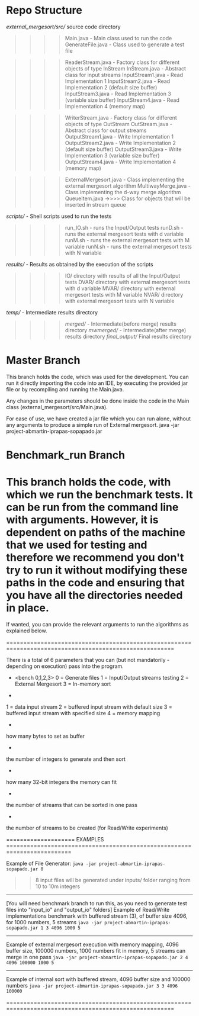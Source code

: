 # Repo Structure

*external_mergesort/src/* source code directory
>>>> Main.java - Main class used to run the code
>>>> GenerateFile.java - Class used to generate a test file

>>>> ReaderStream.java -  Factory class for different objects of type InStream
>>>> InStream.java - Abstract class for input streams
>>>> InputStream1.java - Read Implementation 1
>>>> InputStream2.java - Read Implementation 2 (default size buffer)
>>>> InputStream3.java - Read Implementation 3 (variable size buffer)
>>>> InputStream4.java - Read Implementation 4 (memory map)

>>>> WriterStream.java - Factory class for different objects of type OutStream
>>>> OutStream.java - Abstract class for output streams
>>>> OutputStream1.java - Write Implementation 1
>>>> OutputStream2.java - Write Implementation 2 (default size buffer)
>>>> OutputStream3.java - Write Implementation 3 (variable size buffer)
>>>> OutputStream4.java - Write Implementation 4 (memory map)

>>>> ExternalMergesort.java - Class implementing the external mergesort algorithm
>>>> MultiwayMerge.java - Class implementing the d-way merge algorithm
>>>> QueueItem.java ->>>> Class for objects that will be inserted in stream queue

*scripts/* - Shell scripts used to run the tests
>>>> run_IO.sh - runs the Input/Output tests
>>>> runD.sh - runs the external mergesort tests with d variable
>>>> runM.sh - runs the external mergesort tests with M variable
>>>> runN.sh - runs the external mergesort tests with N variable

*results/* - Results as obtained by the execution of the scripts
>>>> IO/ directory with results of all the Input/Output tests
>>>> DVAR/ directory with external mergesort tests with d variable
>>>> MVAR/ directory with external mergesort tests with M variable
>>>> NVAR/ directory with external mergesort tests with N variable

*temp/* - Intermediate results directory
>>>> *merged/* - Intermediate(before merge) results directory
>>>> *mwmerged/* - Intermediate(after merge) results directory
>>>> *final_output/* Final results directory

# Master Branch

This branch holds the code, which was used for the development. You can run it directly importing the code into an IDE, by executing the provided jar file or by recompiling and running the Main.java.

Any changes in the parameters should be done inside the code in the Main class (external_mergesort/src/Main.java).

For ease of use, we have created a jar file which you can run alone, without any arguments to produce a simple run of External mergesort.
java -jar project-abmartin-iprapas-sopapado.jar

# Benchmark_run Branch

This branch holds the code, with which we run the benchmark tests. It can be run from the command line with arguments. However, it is dependent on paths of the machine that we used for testing and therefore we recommend you don't try to run it without modifying these paths in the code and ensuring that you have all the directories needed in place.
=======
If wanted, you can provide the relevant arguments to run the algorithms as explained below.

=======================================================================================================

There is a total of 6 parameters that you can (but not mandatorily - depending on execution) pass into the program.

* <bench 0,1,2,3>
0 = Generate files
1 = Input/Output streams testing
2 = External Mergesort
3 = In-memory sort

* <IO implementation>
1 = data input stream
2 = buffered input stream with default size
3 = buffered input stream with specified size
4 = memory mapping

* <buffersize>
how many bytes to set as buffer

* <N numbers>
the number of integers to generate and then sort

* <M memory> 
how many 32-bit integers the memory can fit

* <Dway merge>
the number of streams that can be sorted in one pass

* <K Streams>
the number of streams to be created (for Read/Write experiments)


==================== EXAMPLES =========================================================================

Example of File Generator:
`java -jar project-abmartin-iprapas-sopapado.jar 0`
>> 8 input files will be generated under inputs/ folder ranging from 10 to 10m integers

-------------------------------------------------------------------------------------------------------
[You will need benchmark branch to run this, as you need to generate test files into "input_io" and "output_io" folders]
Example of Read/Write implementations benchmark with buffered stream (3), of buffer size 4096, for 1000 numbers, 5 streams
`java -jar project-abmartin-iprapas-sopapado.jar 1 3 4096 1000 5`

-------------------------------------------------------------------------------------------------------

Example of external mergesort execution with memory mapping, 4096 buffer size, 100000 numbers, 1000 numbers fit in memory, 5 streams can merge in one pass
`java -jar project-abmartin-iprapas-sopapado.jar 2 4 4096 100000 1000 5`

-------------------------------------------------------------------------------------------------------

Example of internal sort with buffered stream, 4096 buffer size and 100000 numbers 
`java -jar project-abmartin-iprapas-sopapado.jar 3 3 4096 100000`

=======================================================================================================
